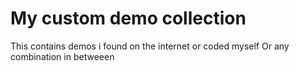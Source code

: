 # My custom demo collection

This contains demos i found on the internet
or coded myself
Or any combination in betweeen
